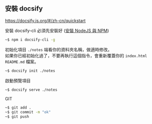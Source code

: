 ﻿## 安裝 docsify

https://docsify.js.org/#/zh-cn/quickstart

安裝 docsify-cli 必須先安裝好 ([安裝 NodeJS 與 NPM](cygwin/cygwin.md#安裝-nodejs-與-npm "安裝 NodeJS 與 NPM"))

```bash
~$ npm i docsify-cli -g
```
初始化項目 `./notes` 端看你的資料夾名稱，做適時修改。</br>
如果你已經初始化過了，不要再執行這個指令，會重新覆蓋你的 `index.html` `README.md` 檔案。

```bash
~$ docsify init ./notes
```

啟動預覽項目

```bash
~$ docsify serve ./notes
```

GIT
```bash
~$ git add .
~$ git commit -m "ok"
~$ git push
```